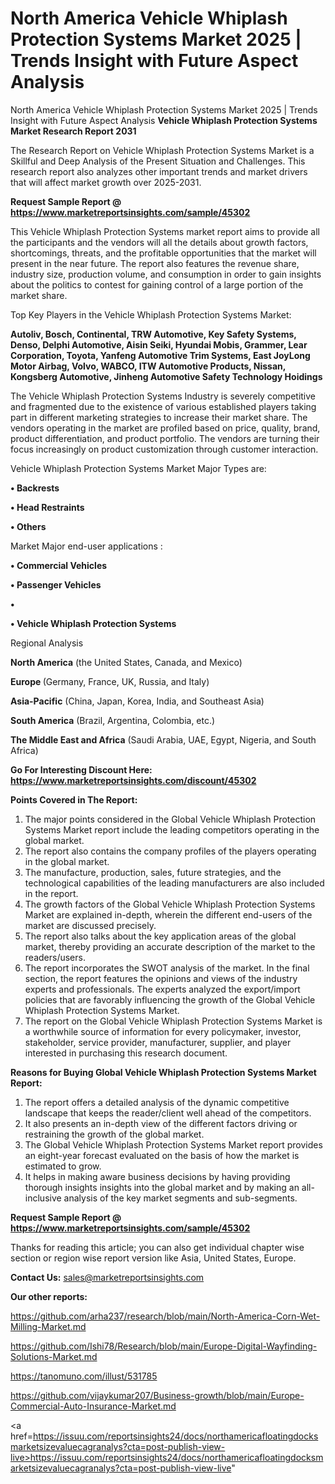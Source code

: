# North America Vehicle Whiplash Protection Systems Market 2025 | Trends Insight with Future Aspect Analysis
 North America Vehicle Whiplash Protection Systems Market 2025 | Trends Insight with Future Aspect Analysis
<strong>Vehicle Whiplash Protection Systems Market Research Report 2031</strong>

The Research Report on Vehicle Whiplash Protection Systems Market is a Skillful and Deep Analysis of the Present Situation and Challenges. This research report also analyzes other important trends and market drivers that will affect market growth over 2025-2031.

<strong>Request Sample Report @ <a href=https://www.marketreportsinsights.com/sample/45302>https://www.marketreportsinsights.com/sample/45302</a></strong>

This Vehicle Whiplash Protection Systems market report aims to provide all the participants and the vendors will all the details about growth factors, shortcomings, threats, and the profitable opportunities that the market will present in the near future. The report also features the revenue share, industry size, production volume, and consumption in order to gain insights about the politics to contest for gaining control of a large portion of the market share.

Top Key Players in the Vehicle Whiplash Protection Systems Market:

<strong>Autoliv, Bosch, Continental, TRW Automotive, Key Safety Systems, Denso, Delphi Automotive, Aisin Seiki, Hyundai Mobis, Grammer, Lear Corporation, Toyota, Yanfeng Automotive Trim Systems, East JoyLong Motor Airbag, Volvo, WABCO, ITW Automotive Products, Nissan, Kongsberg Automotive, Jinheng Automotive Safety Technology Hoidings</strong>

The Vehicle Whiplash Protection Systems Industry is severely competitive and fragmented due to the existence of various established players taking part in different marketing strategies to increase their market share. The vendors operating in the market are profiled based on price, quality, brand, product differentiation, and product portfolio. The vendors are turning their focus increasingly on product customization through customer interaction.

Vehicle Whiplash Protection Systems Market Major Types are:

<strong>•  Backrests

•  Head Restraints

•  Others</strong>

Market Major end-user applications :

<strong>•  Commercial Vehicles

•  Passenger Vehicles

•  

•  Vehicle Whiplash Protection Systems</strong>

Regional Analysis

</u><strong><b>North America</b></strong> (the United States, Canada, and Mexico)

<strong><b>Europe </b></strong>(Germany, France, UK, Russia, and Italy)

<strong><b>Asia-Pacific</b></strong> (China, Japan, Korea, India, and Southeast Asia)

<strong><b>South America</b></strong> (Brazil, Argentina, Colombia, etc.)

<strong><b>The Middle East and Africa</b></strong> (Saudi Arabia, UAE, Egypt, Nigeria, and South Africa)

<strong>Go For Interesting Discount Here: <a href=https://www.marketreportsinsights.com/discount/45302>https://www.marketreportsinsights.com/discount/45302</a></strong>

<strong>Points Covered in The Report:</strong>
<ol>
  <li>The major points considered in the Global Vehicle Whiplash Protection Systems Market report include the leading competitors operating in the global market.</li>
  <li>The report also contains the company profiles of the players operating in the global market.</li>
  <li>The manufacture, production, sales, future strategies, and the technological capabilities of the leading manufacturers are also included in the report.</li>
  <li>The growth factors of the Global Vehicle Whiplash Protection Systems Market are explained in-depth, wherein the different end-users of the market are discussed precisely.</li>
  <li>The report also talks about the key application areas of the global market, thereby providing an accurate description of the market to the readers/users.</li>
  <li>The report incorporates the SWOT analysis of the market. In the final section, the report features the opinions and views of the industry experts and professionals. The experts analyzed the export/import policies that are favorably influencing the growth of the Global Vehicle Whiplash Protection Systems Market.</li>
  <li>The report on the Global Vehicle Whiplash Protection Systems Market is a worthwhile source of information for every policymaker, investor, stakeholder, service provider, manufacturer, supplier, and player interested in purchasing this research document.</li>
</ol>
<strong>Reasons for Buying Global Vehicle Whiplash Protection Systems Market Report:</strong>

<ol>
  <li>The report offers a detailed analysis of the dynamic competitive landscape that keeps the reader/client well ahead of the competitors.</li>
  <li>It also presents an in-depth view of the different factors driving or restraining the growth of the global market.</li>
  <li>The Global Vehicle Whiplash Protection Systems Market report provides an eight-year forecast evaluated on the basis of how the market is estimated to grow.</li>
  <li>It helps in making aware business decisions by having providing thorough insights insights into the global market and by making an all-inclusive analysis of the key market segments and sub-segments.</li>
</ol>
<strong>Request Sample Report @ <a href=https://www.marketreportsinsights.com/sample/45302>https://www.marketreportsinsights.com/sample/45302</a></strong>


Thanks for reading this article; you can also get individual chapter wise section or region wise report version like Asia, United States, Europe.

<strong>Contact Us:</strong>
sales@marketreportsinsights.com

<strong>Our other reports:</strong>

<a href=https://github.com/arha237/research/blob/main/North-America-Corn-Wet-Milling-Market.md>https://github.com/arha237/research/blob/main/North-America-Corn-Wet-Milling-Market.md</a>

<a href=https://github.com/Ishi78/Research/blob/main/Europe-Digital-Wayfinding-Solutions-Market.md>https://github.com/Ishi78/Research/blob/main/Europe-Digital-Wayfinding-Solutions-Market.md</a>

<a href=https://tanomuno.com/illust/531785>https://tanomuno.com/illust/531785</a>

<a href=https://github.com/vijaykumar207/Business-growth/blob/main/Europe-Commercial-Auto-Insurance-Market.md>https://github.com/vijaykumar207/Business-growth/blob/main/Europe-Commercial-Auto-Insurance-Market.md</a>

<a href=https://issuu.com/reportsinsights24/docs/northamericafloatingdocksmarketsizevaluecagranalys?cta=post-publish-view-live>https://issuu.com/reportsinsights24/docs/northamericafloatingdocksmarketsizevaluecagranalys?cta=post-publish-view-live</a>"
